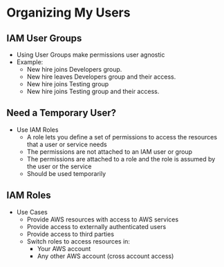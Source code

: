 # Organizing My Users

## IAM User Groups
* Using User Groups make permissions user agnostic
* Example:
    * New hire joins Developers group.
    * New hire leaves Developers group and their access.
    * New hire joins Testing group 
    * New hire joins Testing group and their access.

## Need a Temporary User?
* Use IAM Roles
    * A role lets you define a set of permissions to access the resources that a user or service needs
    * The permissions are not attached to an IAM user or group
    * The permissions are attached to a role and the role is assumed by the user or the service
    * Should be used temporarily

## IAM Roles
* Use Cases
    * Provide AWS resources with access to AWS services
    * Provide access to externally authenticated users
    * Provide access to third parties
    * Switch roles to access resources in:
        * Your AWS account
        * Any other AWS account (cross account access)
    